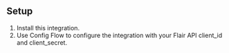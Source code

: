 ## Setup
1. Install this integration.
2. Use Config Flow to configure the integration with your Flair API client_id and client_secret.
